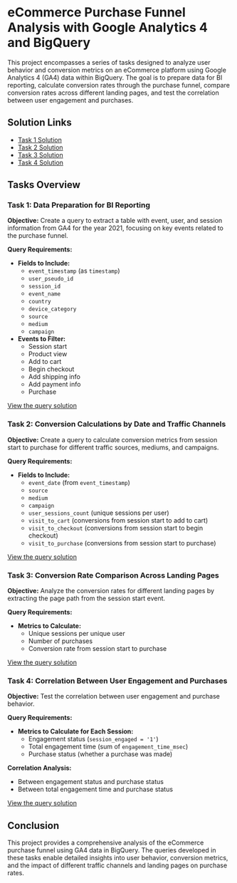 # eCommerce Purchase Funnel Analysis with Google Analytics 4 and BigQuery

This project encompasses a series of tasks designed to analyze user behavior and conversion metrics on an eCommerce platform using Google Analytics 4 (GA4) data within BigQuery. The goal is to prepare data for BI reporting, calculate conversion rates through the purchase funnel, compare conversion rates across different landing pages, and test the correlation between user engagement and purchases.

## Solution Links
- [Task 1 Solution](https://console.cloud.google.com/bigquery?ws=!1m7!1m6!12m5!1m3!1scellular-virtue-423105-p5!2sus-central1!3se1a4fc19-def1-4a53-9f93-256c8d3d038a!2e1)
- [Task 2 Solution](https://console.cloud.google.com/bigquery?ws=!1m7!1m6!12m5!1m3!1scellular-virtue-423105-p5!2sus-central1!3s31a563c0-6873-48bb-b88a-0b80f4076893!2e1)
- [Task 3 Solution](https://console.cloud.google.com/bigquery?ws=!1m7!1m6!12m5!1m3!1scellular-virtue-423105-p5!2sus-central1!3s7c5e9caf-3fcb-40bc-8574-c824532bddc2!2e1)
- [Task 4 Solution](https://console.cloud.google.com/bigquery?ws=!1m7!1m6!12m5!1m3!1scellular-virtue-423105-p5!2sus-central1!3sb08ad21c-2b19-4ec8-af43-ba2a550c80ed!2e1)

## Tasks Overview

### Task 1: Data Preparation for BI Reporting
**Objective:** Create a query to extract a table with event, user, and session information from GA4 for the year 2021, focusing on key events related to the purchase funnel.

**Query Requirements:**
- **Fields to Include:**
  - `event_timestamp` (as `timestamp`)
  - `user_pseudo_id`
  - `session_id`
  - `event_name`
  - `country`
  - `device_category`
  - `source`
  - `medium`
  - `campaign`
- **Events to Filter:**
  - Session start
  - Product view
  - Add to cart
  - Begin checkout
  - Add shipping info
  - Add payment info
  - Purchase

[View the query solution](https://console.cloud.google.com/bigquery?ws=!1m7!1m6!12m5!1m3!1scellular-virtue-423105-p5!2sus-central1!3se1a4fc19-def1-4a53-9f93-256c8d3d038a!2e1)

### Task 2: Conversion Calculations by Date and Traffic Channels
**Objective:** Create a query to calculate conversion metrics from session start to purchase for different traffic sources, mediums, and campaigns.

**Query Requirements:**
- **Fields to Include:**
  - `event_date` (from `event_timestamp`)
  - `source`
  - `medium`
  - `campaign`
  - `user_sessions_count` (unique sessions per user)
  - `visit_to_cart` (conversions from session start to add to cart)
  - `visit_to_checkout` (conversions from session start to begin checkout)
  - `visit_to_purchase` (conversions from session start to purchase)

[View the query solution](https://console.cloud.google.com/bigquery?ws=!1m7!1m6!12m5!1m3!1scellular-virtue-423105-p5!2sus-central1!3s31a563c0-6873-48bb-b88a-0b80f4076893!2e1)

### Task 3: Conversion Rate Comparison Across Landing Pages
**Objective:** Analyze the conversion rates for different landing pages by extracting the page path from the session start event.

**Query Requirements:**
- **Metrics to Calculate:**
  - Unique sessions per unique user
  - Number of purchases
  - Conversion rate from session start to purchase

[View the query solution](https://console.cloud.google.com/bigquery?ws=!1m7!1m6!12m5!1m3!1scellular-virtue-423105-p5!2sus-central1!3s7c5e9caf-3fcb-40bc-8574-c824532bddc2!2e1)

### Task 4: Correlation Between User Engagement and Purchases
**Objective:** Test the correlation between user engagement and purchase behavior.

**Query Requirements:**
- **Metrics to Calculate for Each Session:**
  - Engagement status (`session_engaged = '1'`)
  - Total engagement time (sum of `engagement_time_msec`)
  - Purchase status (whether a purchase was made)

**Correlation Analysis:**
- Between engagement status and purchase status
- Between total engagement time and purchase status

[View the query solution](https://console.cloud.google.com/bigquery?ws=!1m7!1m6!12m5!1m3!1scellular-virtue-423105-p5!2sus-central1!3sb08ad21c-2b19-4ec8-af43-ba2a550c80ed!2e1)

## Conclusion
This project provides a comprehensive analysis of the eCommerce purchase funnel using GA4 data in BigQuery. The queries developed in these tasks enable detailed insights into user behavior, conversion metrics, and the impact of different traffic channels and landing pages on purchase rates.
